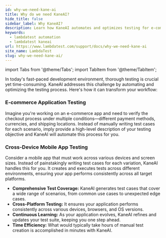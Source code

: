 ```yaml
---
id: why-we-need-kane-ai
title: Why do we need KaneAI?
hide_title: false
sidebar_label: Why KaneAI?
description: Learn how KaneAI automates and optimizes testing for e-commerce and mobile apps, providing comprehensive coverage and saving valuable time.
keywords:
  - lambdatest automation
  - lambdatest kaneai
url: https://www.lambdatest.com/support/docs/why-we-need-kane-ai
site_name: LambdaTest
slug: why-we-need-kane-ai/
---
```


import Tabs from '@theme/Tabs';
import TabItem from '@theme/TabItem';

<script type="application/ld+json"
      dangerouslySetInnerHTML={{ __html: JSON.stringify({
       "@context": "https://schema.org",
        "@type": "BreadcrumbList",
        "itemListElement": [{
          "@type": "ListItem",
          "position": 1,
          "name": "Home",
          "item": "https://www.lambdatest.com"
        },{
          "@type": "ListItem",
          "position": 2,
          "name": "Support",
          "item": "https://www.lambdatest.com/support/docs/"
        },{
          "@type": "ListItem",
          "position": 3,
          "name": "Why do we need KaneAI",
          "item": "https://www.lambdatest.com/support/docs/why-we-need-kane-ai"
        }]
      })
    }}
></script>
In today's fast-paced development environment, thorough testing is crucial yet time-consuming. KaneAI addresses this challenge by automating and optimizing the testing process. Here's how it can transform your workflow:

### E-commerce Application Testing
Imagine you're working on an e-commerce app and need to verify the checkout process under multiple conditions—different payment methods, currencies, and shipping locations. Instead of manually writing test cases for each scenario, imply provide a high-level description of your testing objective and KaneAI will automate this process for you.

### Cross-Device Mobile App Testing
Consider a mobile app that must work across various devices and screen sizes. Instead of painstakingly writing test cases for each variation, KaneAI handles this for you. It creates and executes tests across different environments, ensuring your app performs consistently across all target platforms.

- **Comprehensive Test Coverage:** KaneAI generates test cases that cover a wide range of scenarios, from common use cases to unexpected edge cases.
- **Cross-Platform Testing:** It ensures your application performs consistently across various devices, browsers, and OS versions.
- **Continuous Learning:** As your application evolves, KaneAI refines and updates your test suite, keeping you one step ahead.
- **Time Efficiency:** What would typically take hours of manual test creation is accomplished in minutes with KaneAI.